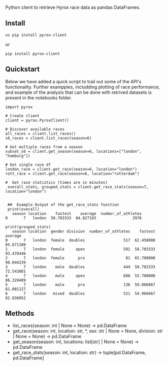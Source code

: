Python client to retrieve Hyrox race data as pandas DataFrames.

## Install

```commandline
uv pip install pyrox-client
```
or 
```commandline
pip install pyrox-client
```

## Quickstart

Below we have added a quick script to trail out some of the API's functionality. Further exampples, includding plotting of race performance, and example of the analysis that can be done with retrived datasets is present in the notebooks folder.

```commandline
import pyrox

# Create client
client = pyrox.PyroxClient()

# Discover available races
all_races = client.list_races()          
s6_races = client.list_races(season=6)   

# Get multiple races from a season
subset_s6 = client.get_season(season=6, locations=["london", "hamburg"])

# Get single race df
london_race = client.get_race(season=6, location="london")
rott_race = client.get_race(season=6, location="rotterdam")

#  Get race statistics (times are in minutes) 
 overall_stats, grouped_stats = client.get_race_stats(season=7, location="london")
 
 
 ##  Example Output of the get_race_stats function
 print(overall)
   season location    fastest    average  number_of_athletes
0       7   london  50.783333  84.827183                2978

print(grouped_stats)
   season location  gender division  number_of_athletes    fastest    average
0       7   london  female  doubles                 517  62.450000  85.671180
1       7   london  female     open                 591  58.783333  93.470446
2       7   london  female      pro                  81  65.700000  90.044239
3       7   london    male  doubles                 444  50.783333  72.543881
4       7   london    male     open                 688  55.700000  86.329409
5       7   london    male      pro                 136  58.066667  81.081127
6       7   london   mixed  doubles                 521  54.966667  82.836052

```

## Methods

- list_races(season: int | None = None) -> pd.DataFrame 
- get_race(season: int, location: str, *, sex: str | None = None, division: str | None = None) -> pd.DataFrame 
- get_season(season: int, locations: list[str] | None = None) -> pd.DataFrame 
- get_race_stats(season: int, location: str) -> tuple[pd.DataFrame, pd.DataFrame] 
  


